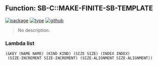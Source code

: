 ## Function: SB-C::MAKE-FINITE-SB-TEMPLATE
[![package](https://img.shields.io/badge/Package-SB--C-5f9ea0.svg?style=social&colorA=999999)](../) [![type](https://img.shields.io/badge/Type-Function-5f9ea0.svg?style=social&colorA=999999)](../#function) [![github](https://img.shields.io/badge/GitHub-View_the_source-5f9ea0.svg?style=social&colorA=999999&logo=github)](https://github.com/sbcl/sbcl/blob/master/src/compiler/vop.lisp/) 

> No description.

### Lambda list
```
(&KEY (NAME NAME) (KIND KIND) (SIZE SIZE) (INDEX INDEX)
 (SIZE-INCREMENT SIZE-INCREMENT) (SIZE-ALIGNMENT SIZE-ALIGNMENT))
```
